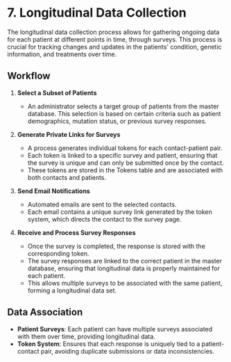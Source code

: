 # 7. Longitudinal Data Collection

The longitudinal data collection process allows for gathering ongoing data for each patient at different points in time, through surveys. This process is crucial for tracking changes and updates in the patients' condition, genetic information, and treatments over time.

## Workflow

1. **Select a Subset of Patients**  
   - An administrator selects a target group of patients from the master database. This selection is based on certain criteria such as patient demographics, mutation status, or previous survey responses.

2. **Generate Private Links for Surveys**  
   - A process generates individual tokens for each contact-patient pair.
   - Each token is linked to a specific survey and patient, ensuring that the survey is unique and can only be submitted once by the contact.
   - These tokens are stored in the Tokens table and are associated with both contacts and patients.

3. **Send Email Notifications**  
   - Automated emails are sent to the selected contacts.
   - Each email contains a unique survey link generated by the token system, which directs the contact to the survey page.

4. **Receive and Process Survey Responses**  
   - Once the survey is completed, the response is stored with the corresponding token.
   - The survey responses are linked to the correct patient in the master database, ensuring that longitudinal data is properly maintained for each patient.
   - This allows multiple surveys to be associated with the same patient, forming a longitudinal data set.

## Data Association

- **Patient Surveys**: Each patient can have multiple surveys associated with them over time, providing longitudinal data. 
- **Token System**: Ensures that each response is uniquely tied to a patient-contact pair, avoiding duplicate submissions or data inconsistencies.
